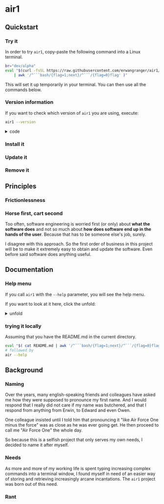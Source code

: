 # air1

<!--
```bash
#!/bin/bash

function air1() {

if [ $# -eq 0 ] ; then
    printf "Thanks for using air1\nTry the following for the help menu:\n      air1 --help \n"
fi

## if you ever need to make your own copy and call it something else
## just do a straight search-and-replace
local air1="air1"

air1_header(){
    printf "
+-----------------------+
|        air1           |
+-----------------------+
"
}

```
-->

## Quickstart

### Try it

In order to try `air1`, copy-paste the following command into a Linux terminal.

```sh
br="dev/alpha"
eval "$(curl -fsSL https://raw.githubusercontent.com/erwangranger/air1/${br}/README.md \
    | awk '/^```bash/{flag=1;next}/^```/{flag=0}flag' )"
```

This will set it up temporarily in your terminal. You can then use all the commands below.

### Version information

If you want to check which version of `air1` you are using, execute:

```sh
air1 --version
```

<details><summary>code</summary>

```bash

function air1_version(){
    air1_header
    printf "You are running air1 version Alpha\n"
}


```

</details>

### Install it

### Update it

### Remove it

## Principles

### Frictionlessness

### Horse first, cart second

Too often, software engineering is worried first (or only) about **what the software does** and not so much about **how does software end up in the hands of the user**. Because that has to be someone else's job, surely.

I disagree with this approach. So the first order of business in this project will be to make it extremely easy to obtain and update the software. Even before said software does anything useful.

## Documentation

### Help menu

If you call `air1` with the `--help` parameter, you will see the help menu.

If you want to look at it here, click the unfold:

<!--
```bash
function air1_help(){
    air1_version
    printf "
```
-->

<details><summary>unfold</summary>

```bash
-h  /  --help : this help screen
--version     : the version of air1 you are using
```

</details>

<!--
```bash
     "
}
```
-->

### trying it locally

Assuming that you have the README.md in the current directory.

```sh
eval "$( cat README.md | awk '/^```bash/{flag=1;next}/^```/{flag=0}flag' )"
# followed by
air --help
```

## Background

### Naming

Over the years, many english-speaking friends and colleagues have asked me how they were supposed to pronounce my first name. And I would respond that I really did not care if my name was butchered, and that I respond from anything from Erwin, to Edward and even Owen.

One colleague insisted until I told him that pronouncing it "like Air Force One minus the force" was as close as he was ever going get. He then proceed to call me "Air Force One" the whole day.

So because this is a selfish project that only serves my own needs, I decided to name it after myself.

### Needs

As more and more of my working life is spent typing increasing complex commands into a terminal window, I found myself in need of an easier way of storing and retrieving increasingly arcane incantations. The `air1` project was born out of this need.

### Rant

<!--
```bash

while [[ $# -gt 0 ]]; do
    case ${1} in
        --version)
            shift
            air1_version
            shift
            ;;
        -h|--help)
            shift
            air1_help
            shift
            ;;
    esac
done


}
```
-->
